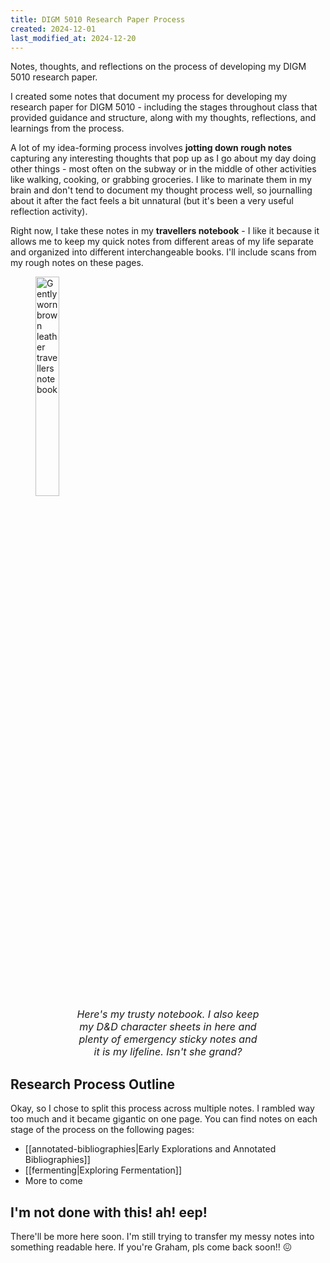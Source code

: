 ```yaml
---
title: DIGM 5010 Research Paper Process
created: 2024-12-01
last_modified_at: 2024-12-20
---
```


<div class="overview">
Notes, thoughts, and reflections on the process of developing my DIGM 5010 research paper.
</div>



I created some notes that document my process for developing my research paper for DIGM 5010 - including the stages throughout class that provided guidance and structure, along with my thoughts, reflections, and learnings from the process.

A lot of my idea-forming process involves **jotting down rough notes** capturing any interesting thoughts that pop up as I go about my day doing other things - most often on the subway or in the middle of other activities like walking, cooking, or grabbing groceries. I like to marinate them in my brain and don't tend to document my thought process well, so journalling about it after the fact feels a bit unnatural (but it's been a very useful reflection activity).

Right now, I take these notes in my **travellers notebook** - I like it because it allows me to keep my quick notes from different areas of my life separate and organized into different interchangeable books. I'll include scans from my rough notes on these pages.

<figure>
    <img style="border:none;" width="30%" alt="Gently worn brown leather travellers notebook" src="{{site.baseurl}}/assets/notebook.gif">
    <figcaption style="font-style:italic; font-size: 1rem; text-align: center; margin: 0 auto; max-width: 70%;">Here's my trusty notebook. I also keep my D&D character sheets in here and plenty of emergency sticky notes and it is my lifeline. Isn't she grand?</figcaption>
</figure>

## Research Process Outline

Okay, so I chose to split this process across multiple notes. I rambled way too much and it became gigantic on one page. You can find notes on each stage of the process on the following pages:

- [[annotated-bibliographies|Early Explorations and Annotated Bibliographies]]
- [[fermenting|Exploring Fermentation]]
- More to come

## I'm not done with this! ah! eep!

There'll be more here soon. I'm still trying to transfer my messy notes into something readable here. If you're Graham, pls come back soon!! &#128534;